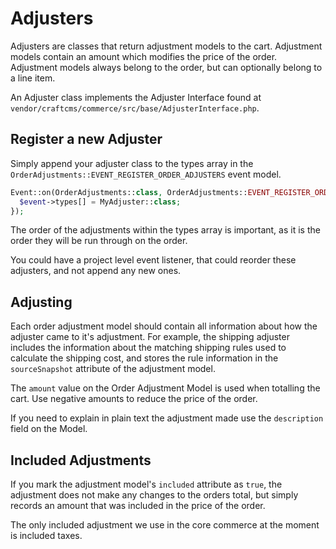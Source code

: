 # Adjusters

Adjusters are classes that return adjustment models to the cart. Adjustment models contain an amount which modifies the price of the order. Adjustment models always belong to the order, but can optionally belong to a line item.

An Adjuster class implements the Adjuster Interface found at `vendor/craftcms/commerce/src/base/AdjusterInterface.php`.

## Register a new Adjuster

Simply append your adjuster class to the types array in the `OrderAdjustments::EVENT_REGISTER_ORDER_ADJUSTERS` event model.

```php
Event::on(OrderAdjustments::class, OrderAdjustments::EVENT_REGISTER_ORDER_ADJUSTERS, function(RegisterComponentTypesEvent $event) {
  $event->types[] = MyAdjuster::class;
});
```

The order of the adjustments within the types array is important, as it is the order they will be run through on the order. 

You could have a project level event listener, that could reorder these adjusters, and not append any new ones.

## Adjusting

Each order adjustment model should contain all information about how the adjuster came to it's adjustment. For example, the shipping adjuster includes the information about the matching shipping rules used to calculate the shipping cost, and stores the rule information in the `sourceSnapshot` attribute of the adjustment model.

The `amount` value on the Order Adjustment Model is used when totalling the cart. Use negative amounts to reduce the price of the order.

If you need to explain in plain text the adjustment made use the `description` field on the Model.

## Included Adjustments

If you mark the adjustment model's `included` attribute as `true`, the adjustment does not make any changes to the orders total, but simply records an amount that was included in the price of the order.

The only included adjustment we use in the core commerce at the moment is included taxes.
